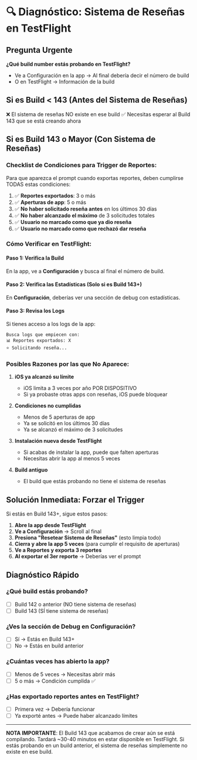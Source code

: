 # 🔍 Diagnóstico: Sistema de Reseñas en TestFlight

## Pregunta Urgente
**¿Qué build number estás probando en TestFlight?**
- Ve a Configuración en la app → Al final debería decir el número de build
- O en TestFlight → Información de la build

## Si es Build < 143 (Antes del Sistema de Reseñas)
❌ El sistema de reseñas NO existe en ese build
✅ Necesitas esperar al Build 143 que se está creando ahora

## Si es Build 143 o Mayor (Con Sistema de Reseñas)

### Checklist de Condiciones para Trigger de Reportes:

Para que aparezca el prompt cuando exportas reportes, deben cumplirse TODAS estas condiciones:

1. ✅ **Reportes exportados**: 3 o más
2. ✅ **Aperturas de app**: 5 o más
3. ✅ **No haber solicitado reseña antes** en los últimos 30 días
4. ✅ **No haber alcanzado el máximo** de 3 solicitudes totales
5. ✅ **Usuario no marcado como que ya dio reseña**
6. ✅ **Usuario no marcado como que rechazó dar reseña**

### Cómo Verificar en TestFlight:

#### Paso 1: Verifica la Build
En la app, ve a **Configuración** y busca al final el número de build.

#### Paso 2: Verifica las Estadísticas (Solo si es Build 143+)
En **Configuración**, deberías ver una sección de debug con estadísticas.

#### Paso 3: Revisa los Logs
Si tienes acceso a los logs de la app:
```
Busca logs que empiecen con:
📊 Reportes exportados: X
⭐ Solicitando reseña...
```

### Posibles Razones por las que No Aparece:

1. **iOS ya alcanzó su límite**
   - iOS limita a 3 veces por año POR DISPOSITIVO
   - Si ya probaste otras apps con reseñas, iOS puede bloquear

2. **Condiciones no cumplidas**
   - Menos de 5 aperturas de app
   - Ya se solicitó en los últimos 30 días
   - Ya se alcanzó el máximo de 3 solicitudes

3. **Instalación nueva desde TestFlight**
   - Si acabas de instalar la app, puede que falten aperturas
   - Necesitas abrir la app al menos 5 veces

4. **Build antiguo**
   - El build que estás probando no tiene el sistema de reseñas

## Solución Inmediata: Forzar el Trigger

Si estás en Build 143+, sigue estos pasos:

1. **Abre la app desde TestFlight**
2. **Ve a Configuración** → Scroll al final
3. **Presiona "Resetear Sistema de Reseñas"** (esto limpia todo)
4. **Cierra y abre la app 5 veces** (para cumplir el requisito de aperturas)
5. **Ve a Reportes y exporta 3 reportes**
6. **Al exportar el 3er reporte** → Deberías ver el prompt

## Diagnóstico Rápido

### ¿Qué build estás probando?
- [ ] Build 142 o anterior (NO tiene sistema de reseñas)
- [ ] Build 143 (SÍ tiene sistema de reseñas)

### ¿Ves la sección de Debug en Configuración?
- [ ] Sí → Estás en Build 143+
- [ ] No → Estás en build anterior

### ¿Cuántas veces has abierto la app?
- [ ] Menos de 5 veces → Necesitas abrir más
- [ ] 5 o más → Condición cumplida ✅

### ¿Has exportado reportes antes en TestFlight?
- [ ] Primera vez → Debería funcionar
- [ ] Ya exporté antes → Puede haber alcanzado límites

---

**NOTA IMPORTANTE**: El Build 143 que acabamos de crear aún se está compilando. Tardará ~30-40 minutos en estar disponible en TestFlight. Si estás probando en un build anterior, el sistema de reseñas simplemente no existe en ese build.


